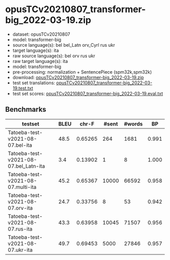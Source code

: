 # opusTCv20210807_transformer-big_2022-03-19.zip

* dataset: opusTCv20210807
* model: transformer-big
* source language(s): bel bel_Latn orv_Cyrl rus ukr
* target language(s): ita
* raw source language(s): bel orv rus ukr
* raw target language(s): ita
* model: transformer-big
* pre-processing: normalization + SentencePiece (spm32k,spm32k)
* download: [opusTCv20210807_transformer-big_2022-03-19.zip](https://object.pouta.csc.fi/Tatoeba-MT-models/zle-ita/opusTCv20210807_transformer-big_2022-03-19.zip)
* test set translations: [opusTCv20210807_transformer-big_2022-03-19.test.txt](https://object.pouta.csc.fi/Tatoeba-MT-models/zle-ita/opusTCv20210807_transformer-big_2022-03-19.test.txt)
* test set scores: [opusTCv20210807_transformer-big_2022-03-19.eval.txt](https://object.pouta.csc.fi/Tatoeba-MT-models/zle-ita/opusTCv20210807_transformer-big_2022-03-19.eval.txt)

## Benchmarks

| testset | BLEU  | chr-F | #sent | #words | BP |
|---------|-------|-------|-------|--------|----|
| Tatoeba-test-v2021-08-07.bel-ita 	| 48.5 	| 0.65265 	| 264 	| 1681 	| 0.991 |
| Tatoeba-test-v2021-08-07.bel_Latn-ita 	| 3.4 	| 0.13902 	| 1 	| 8 	| 1.000 |
| Tatoeba-test-v2021-08-07.multi-ita 	| 45.2 	| 0.65367 	| 10000 	| 66592 	| 0.958 |
| Tatoeba-test-v2021-08-07.orv-ita 	| 24.7 	| 0.33756 	| 8 	| 53 	| 0.942 |
| Tatoeba-test-v2021-08-07.rus-ita 	| 43.3 	| 0.63958 	| 10045 	| 71507 	| 0.956 |
| Tatoeba-test-v2021-08-07.ukr-ita 	| 49.7 	| 0.69453 	| 5000 	| 27846 	| 0.957 |

